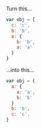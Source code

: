 Turn this...

```javascript
var obj = {
  c: 'c',
  b: 'b',
  a: {
    b: 'b',
    a: 'a'
  }
}
```

...into this...

```javascript
var obj = {
  a: {
    a: 'a',
    b: 'b'
  }
  b: 'b',
  c: 'c',
}
```
